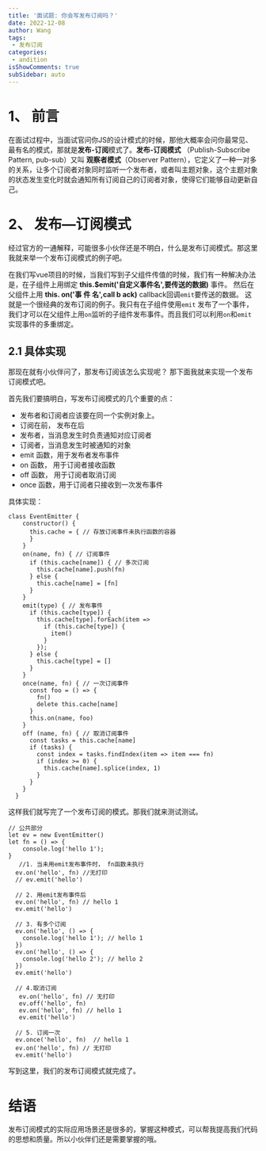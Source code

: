 ```yaml
---
title: '面试题: 你会写发布订阅吗？' 
date: 2022-12-08
author: Wang
tags:
 - 发布订阅
categories: 
 - andition
isShowComments: true  
subSidebar: auto
---
```




# 1、 前言

在面试过程中，当面试官问你JS的设计模式的时候，那他大概率会问你最常见、最有名的模式，那就是**发布-订阅**模式了。**发布-订阅模式** （Publish-Subscribe Pattern, pub-sub）又叫 **观察者模式**（Observer Pattern），它定义了一种一对多的关系，让多个订阅者对象同时监听一个发布者，或者叫主题对象，这个主题对象的状态发生变化时就会通知所有订阅自己的订阅者对象，使得它们能够自动更新自己。



# 2、 发布—订阅模式

经过官方的一通解释，可能很多小伙伴还是不明白，什么是发布订阅模式。那这里我就来举一个发布订阅模式的例子吧。


在我们写vue项目的时候，当我们写到子父组件传值的时候，我们有一种解决办法是，在子组件上用绑定 **this.$emit('自定义事件名',要传送的数据)** 事件。 然后在父组件上用 **this. on('事 件 名',call b ack)** callback回调`emit`要传送的数据。 这就是一个很经典的发布订阅的例子。我只有在子组件使用`emit` 发布了一个事件，我们才可以在父组件上用`on`监听的子组件发布事件。而且我们可以利用`on`和`emit`实现事件的多重绑定。

 ## 2.1 具体实现
 
 那现在就有小伙伴问了，那发布订阅该怎么实现呢？ 那下面我就来实现一个发布订阅模式吧。
 
 首先我们要搞明白，写发布订阅模式的几个重要的点：
- 发布者和订阅者应该要在同一个实例对象上。
- 订阅在前， 发布在后
- 发布者，当消息发生时负责通知对应订阅者
- 订阅者，当消息发生时被通知的对象
- emit 函数，用于发布者发布事件
- on 函数， 用于订阅者接收函数
- off 函数， 用于订阅者取消订阅
- once 函数，用于订阅者只接收到一次发布事件

具体实现：
```
class EventEmitter {
    constructor() {
      this.cache = { // 存放订阅事件未执行函数的容器
      }
    }
    on(name, fn) { // 订阅事件
      if (this.cache[name]) { // 多次订阅
        this.cache[name].push(fn)
      } else {
        this.cache[name] = [fn]
      }
    }
    emit(type) { // 发布事件
      if (this.cache[type]) {
        this.cache[type].forEach(item => 
          if (this.cache[type]) {
            item()
          }
        });
      } else {
        this.cache[type] = []
      }
    }
    once(name, fn) { // 一次订阅事件
      const foo = () => {
        fn()
        delete this.cache[name]
      }
      this.on(name, foo)
    }
    off (name, fn) { // 取消订阅事件
      const tasks = this.cache[name]
      if (tasks) {
        const index = tasks.findIndex(item => item === fn)
        if (index >= 0) {
          this.cache[name].splice(index, 1)
        }
      }
    }
  }
```
这样我们就写完了一个发布订阅的模式。那我们就来测试测试。

```
// 公共部分
let ev = new EventEmitter()
let fn = () => {
    console.log('hello 1');
}
   //1. 当未用emit发布事件时， fn函数未执行
  ev.on('hello', fn) //无打印
  // ev.emit('hello')
  
  // 2. 用emit发布事件后
  ev.on('hello', fn) // hello 1
  ev.emit('hello')
 
  // 3. 有多个订阅
  ev.on('hello', () => {
    console.log('hello 1'); // hello 1
  })
  ev.on('hello', () => {
    console.log('hello 2'); // hello 2
  })
  ev.emit('hello')
  
  // 4.取消订阅
   ev.on('hello', fn) // 无打印
   ev.off('hello', fn)
   ev.on('hello', fn) // hello 1
   ev.emit('hello')
  
  // 5. 订阅一次
  ev.once('hello', fn)  // hello 1
  ev.on('hello', fn) // 无打印
  ev.emit('hello')
```
写到这里，我们的发布订阅模式就完成了。

# 结语 

发布订阅模式的实际应用场景还是很多的，掌握这种模式，可以帮我提高我们代码的思想和质量。所以小伙伴们还是需要掌握的哦。